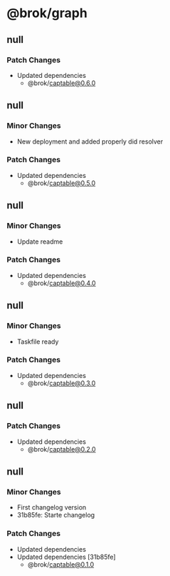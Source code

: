 # @brok/graph

## null

### Patch Changes

- Updated dependencies
  - @brok/captable@0.6.0

## null

### Minor Changes

- New deployment and added properly did resolver

### Patch Changes

- Updated dependencies
  - @brok/captable@0.5.0

## null

### Minor Changes

- Update readme

### Patch Changes

- Updated dependencies
  - @brok/captable@0.4.0

## null

### Minor Changes

- Taskfile ready

### Patch Changes

- Updated dependencies
  - @brok/captable@0.3.0

## null

### Patch Changes

- Updated dependencies
  - @brok/captable@0.2.0

## null

### Minor Changes

- First changelog version
- 31b85fe: Starte changelog

### Patch Changes

- Updated dependencies
- Updated dependencies [31b85fe]
  - @brok/captable@0.1.0
